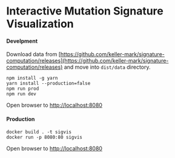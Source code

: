 # Interactive Mutation Signature Visualization

#### Develpment
Download data from [https://github.com/keller-mark/signature-computation/releases](https://github.com/keller-mark/signature-computation/releases) and move into `dist/data` directory.
```
npm install -g yarn
yarn install --production=false
npm run prod
npm run dev
```
Open browser to [http://localhost:8080](http://localhost:8080)


#### Production
```
docker build . -t sigvis
docker run -p 8080:80 sigvis
```
Open browser to [http://localhost:8080](http://localhost:8080)
